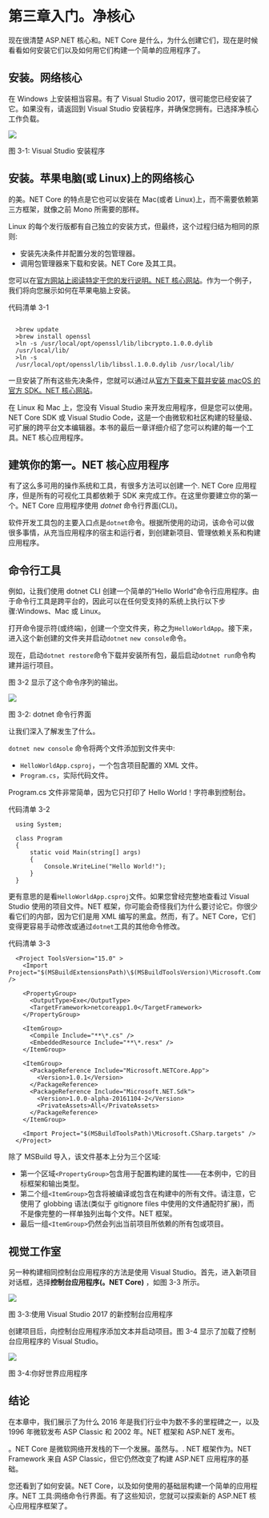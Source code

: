 # 第三章入门。净核心

现在很清楚 ASP.NET 核心和。NET Core 是什么，为什么创建它们，现在是时候看看如何安装它们以及如何用它们构建一个简单的应用程序了。

## 安装。网络核心

在 Windows 上安装相当容易。有了 Visual Studio 2017，很可能您已经安装了它。如果没有，请返回到 Visual Studio 安装程序，并确保您拥有。已选择净核心工作负载。

![](../Images/image001.png)

图 3-1: Visual Studio 安装程序

## 安装。苹果电脑(或 Linux)上的网络核心

的美。NET Core 的特点是它也可以安装在 Mac(或者 Linux)上，而不需要依赖第三方框架，就像之前 Mono 所需要的那样。

Linux 的每个发行版都有自己独立的安装方式，但最终，这个过程归结为相同的原则:

*   安装先决条件并配置分发的包管理器。
*   调用包管理器来下载和安装。NET Core 及其工具。

您可以在[官方网站上阅读特定于您的发行说明。NET 核心网站](https://www.microsoft.com/net/core)。作为一个例子，我们将向您展示如何在苹果电脑上安装。

代码清单 3-1

```

  >brew update
  >brew install openssl
  >ln -s /usr/local/opt/openssl/lib/libcrypto.1.0.0.dylib
  /usr/local/lib/
  >ln -s
  /usr/local/opt/openssl/lib/libssl.1.0.0.dylib /usr/local/lib/

```

一旦安装了所有这些先决条件，您就可以通过从[官方下载来下载并安装 macOS 的官方 SDK。NET 核心网站](https://www.microsoft.com/net/core)。

在 Linux 和 Mac 上，您没有 Visual Studio 来开发应用程序，但是您可以使用。NET Core SDK 或 Visual Studio Code，这是一个由微软和社区构建的轻量级、可扩展的跨平台文本编辑器。本书的最后一章详细介绍了您可以构建的每一个工具。NET 核心应用程序。

## 建筑你的第一。NET 核心应用程序

有了这么多可用的操作系统和工具，有很多方法可以创建一个. NET Core 应用程序，但是所有的可视化工具都依赖于 SDK 来完成工作。在这里你要建立你的第一个。NET Core 应用程序使用 *dotnet* 命令行界面(CLI)。

软件开发工具包的主要入口点是`dotnet`命令。根据所使用的动词，该命令可以做很多事情，从充当应用程序的宿主和运行者，到创建新项目、管理依赖关系和构建应用程序。

## 命令行工具

例如，让我们使用 dotnet CLI 创建一个简单的“Hello World”命令行应用程序。由于命令行工具是跨平台的，因此可以在任何受支持的系统上执行以下步骤:Windows、Mac 或 Linux。

打开命令提示符(或终端)，创建一个空文件夹，称之为`HelloWorldApp`。接下来，进入这个新创建的文件夹并启动`dotnet` `new console`命令。

现在，启动`dotnet restore`命令下载并安装所有包，最后启动`dotnet run`命令构建并运行项目。

图 3-2 显示了这个命令序列的输出。

![](../Images/image002.png)

图 3-2: dotnet 命令行界面

让我们深入了解发生了什么。

`dotnet new console` 命令将两个文件添加到文件夹中:

*   `HelloWorldApp.csproj`，一个包含项目配置的 XML 文件。
*   `Program.cs`，实际代码文件。

Program.cs 文件非常简单，因为它只打印了 Hello World！字符串到控制台。

代码清单 3-2

```
  using System;

  class Program
  {
      static void Main(string[] args)
      {
          Console.WriteLine("Hello World!");
      }
  }

```

更有意思的是看`HelloWorldApp.csproj`文件。如果您曾经完整地查看过 Visual Studio 使用的项目文件。NET 框架，你可能会奇怪我们为什么要讨论它。你很少看它们的内部，因为它们是用 XML 编写的黑盒。然而，有了。NET Core，它们变得更容易手动修改或通过`dotnet`工具的其他命令修改。

代码清单 3-3

```
  <Project ToolsVersion="15.0" >
    <Import Project="$(MSBuildExtensionsPath)\$(MSBuildToolsVersion)\Microsoft.Common.props" />

    <PropertyGroup>
      <OutputType>Exe</OutputType>
      <TargetFramework>netcoreapp1.0</TargetFramework>
    </PropertyGroup>

    <ItemGroup>
      <Compile Include="**\*.cs" />
      <EmbeddedResource Include="**\*.resx" />
    </ItemGroup>

    <ItemGroup>
      <PackageReference Include="Microsoft.NETCore.App">
        <Version>1.0.1</Version>
      </PackageReference>
      <PackageReference Include="Microsoft.NET.Sdk">
        <Version>1.0.0-alpha-20161104-2</Version>
        <PrivateAssets>All</PrivateAssets>
      </PackageReference>
    </ItemGroup>

    <Import Project="$(MSBuildToolsPath)\Microsoft.CSharp.targets" />
  </Project>

```

除了 MSBuild 导入，该文件基本上分为三个区域:

*   第一个区域`<PropertyGroup>`包含用于配置构建的属性——在本例中，它的目标框架和输出类型。
*   第二个组`<ItemGroup>`包含将被编译或包含在构建中的所有文件。请注意，它使用了 globbing 语法(类似于 gitignore files 中使用的文件通配符扩展)，而不是像完整的一样单独列出每个文件。NET 框架。
*   最后一组`<ItemGroup>`仍然会列出当前项目所依赖的所有包或项目。

## 视觉工作室

另一种构建相同控制台应用程序的方法是使用 Visual Studio。首先，进入新项目对话框，选择**控制台应用程序(。NET Core)** ，如图 3-3 所示。

![](../Images/image003.png)

图 3-3:使用 Visual Studio 2017 的新控制台应用程序

创建项目后，向控制台应用程序添加文本并启动项目。图 3-4 显示了加载了控制台应用程序的 Visual Studio。

![](../Images/image004.png)

图 3-4:你好世界应用程序

## 结论

在本章中，我们展示了为什么 2016 年是我们行业中为数不多的里程碑之一，以及 1996 年微软发布 ASP Classic 和 2002 年。NET 框架和 ASP.NET 发布。

。NET Core 是微软网络开发栈的下一个发展。虽然与。. NET 框架作为。NET Framework 来自 ASP Classic，但它仍然改变了构建 ASP.NET 应用程序的基础。

您还看到了如何安装。NET Core，以及如何使用的基础层构建一个简单的应用程序。NET 工具:网络命令行界面。有了这些知识，您就可以探索新的 ASP.NET 核心应用程序框架了。